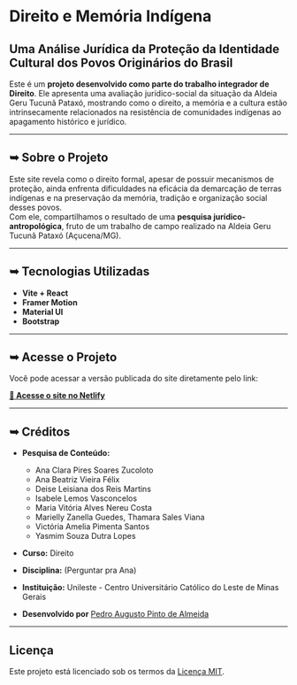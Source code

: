 #  Direito e Memória Indígena

## Uma Análise Jurídica da Proteção da Identidade Cultural dos Povos Originários do Brasil

Este é um **projeto desenvolvido como parte do trabalho integrador de Direito**. Ele apresenta uma avaliação jurídico-social da situação da Aldeia Geru Tucunã Pataxó, mostrando como o direito, a memória e a cultura estão intrinsecamente relacionados na resistência de comunidades indígenas ao apagamento histórico e jurídico.

---

##  ➥ Sobre o Projeto

Este site revela como o direito formal, apesar de possuir mecanismos de proteção, ainda enfrenta dificuldades na eficácia da demarcação de terras indígenas e na preservação da memória, tradição e organização social desses povos.  
Com ele, compartilhamos o resultado de uma **pesquisa jurídico-antropológica**, fruto de um trabalho de campo realizado na Aldeia Geru Tucunã Pataxó (Açucena/MG).

---

##  ➥ Tecnologias Utilizadas

- **Vite + React**
- **Framer Motion**
- **Material UI**
- **Bootstrap**

---

##  ➥ Acesse o Projeto

Você pode acessar a versão publicada do site diretamente pelo link:

[**🔗 Acesse o site no Netlify**](https://direitoindigena.netlify.app/) 

---

##  ➥ Créditos

- **Pesquisa de Conteúdo:**
  - Ana Clara Pires Soares Zucoloto
  - Ana Beatriz Vieira Félix
  - Deise Leisiana dos Reis Martins
  - Isabele Lemos Vasconcelos
  - Maria Vitória Alves Nereu Costa
  - Marielly Zanella Guedes, Thamara Sales Viana
  - Victória Amelia Pimenta Santos
  - Yasmim Souza Dutra Lopes

- **Curso:** Direito  
- **Disciplina:** (Perguntar pra Ana) 
- **Instituição:** Unileste - Centro Universitário Católico do Leste de Minas Gerais

- **Desenvolvido por** [Pedro Augusto Pinto de Almeida](https://github.com/papalmeida)
  
---

## Licença

Este projeto está licenciado sob os termos da [Licença MIT](./LICENSE).

